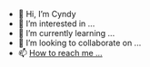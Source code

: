 - 👋 Hi, I’m Cyndy
- 👀 I’m interested in ...
- 🌱 I’m currently learning ...
- 💞️ I’m looking to collaborate on ...
- 📫 [How to reach me ...](https://twitter.com/CyndyTcj)

<!---
CyndyTcj/CyndyTcj is a ✨ special ✨ repository because its `README.md` (this file) appears on your GitHub profile.
You can click the Preview link to take a look at your changes.
--->
